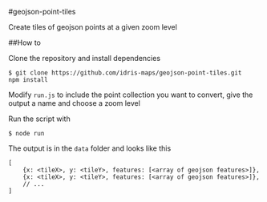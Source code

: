 #geojson-point-tiles

Create tiles of geojson points at a given zoom level

##How to

Clone the repository and install dependencies

```
$ git clone https://github.com/idris-maps/geojson-point-tiles.git
npm install
```

Modify ```run.js``` to include the point collection you want to convert, give the output a name and choose a zoom level

Run the script with

```
$ node run
```

The output is in the ```data``` folder and looks like this

```
[
	{x: <tileX>, y: <tileY>, features: [<array of geojson features>]},
	{x: <tileX>, y: <tileY>, features: [<array of geojson features>]},
	// ...
]
```
